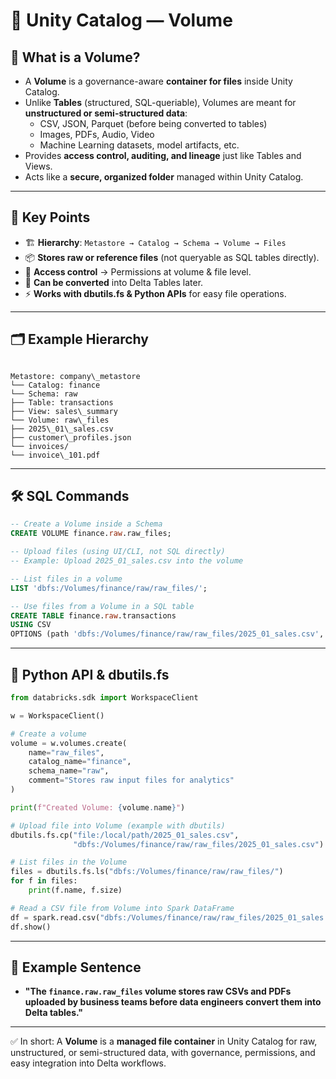 # 📂 Unity Catalog — **Volume**

## 🔹 What is a Volume?
- A **Volume** is a governance-aware **container for files** inside Unity Catalog.  
- Unlike **Tables** (structured, SQL-queriable), Volumes are meant for **unstructured or semi-structured data**:
  - CSV, JSON, Parquet (before being converted to tables)
  - Images, PDFs, Audio, Video
  - Machine Learning datasets, model artifacts, etc.  
- Provides **access control, auditing, and lineage** just like Tables and Views.  
- Acts like a **secure, organized folder** managed within Unity Catalog.

---

## 📌 Key Points
- 🏗️ **Hierarchy**: `Metastore → Catalog → Schema → Volume → Files`  
- 📦 **Stores raw or reference files** (not queryable as SQL tables directly).  
- 🔐 **Access control** → Permissions at volume & file level.  
- 🔄 **Can be converted** into Delta Tables later.  
- ⚡ **Works with dbutils.fs & Python APIs** for easy file operations.  

---

## 🗂️ Example Hierarchy
```

Metastore: company\_metastore
└── Catalog: finance
└── Schema: raw
├── Table: transactions
├── View: sales\_summary
└── Volume: raw\_files
├── 2025\_01\_sales.csv
├── customer\_profiles.json
└── invoices/
└── invoice\_101.pdf

````

---

## 🛠️ SQL Commands

```sql
-- Create a Volume inside a Schema
CREATE VOLUME finance.raw.raw_files;

-- Upload files (using UI/CLI, not SQL directly)
-- Example: Upload 2025_01_sales.csv into the volume

-- List files in a volume
LIST 'dbfs:/Volumes/finance/raw/raw_files/';

-- Use files from a Volume in a SQL table
CREATE TABLE finance.raw.transactions
USING CSV
OPTIONS (path 'dbfs:/Volumes/finance/raw/raw_files/2025_01_sales.csv', header "true");
````

---

## 🐍 Python API & dbutils.fs

```python
from databricks.sdk import WorkspaceClient

w = WorkspaceClient()

# Create a volume
volume = w.volumes.create(
    name="raw_files",
    catalog_name="finance",
    schema_name="raw",
    comment="Stores raw input files for analytics"
)

print(f"Created Volume: {volume.name}")

# Upload file into Volume (example with dbutils)
dbutils.fs.cp("file:/local/path/2025_01_sales.csv",
              "dbfs:/Volumes/finance/raw/raw_files/2025_01_sales.csv")

# List files in the Volume
files = dbutils.fs.ls("dbfs:/Volumes/finance/raw/raw_files/")
for f in files:
    print(f.name, f.size)

# Read a CSV file from Volume into Spark DataFrame
df = spark.read.csv("dbfs:/Volumes/finance/raw/raw_files/2025_01_sales.csv", header=True)
df.show()
```

---

## 🎯 Example Sentence

* **"The `finance.raw.raw_files` volume stores raw CSVs and PDFs uploaded by business teams before data engineers convert them into Delta tables."**

---

✅ In short: A **Volume** is a **managed file container** in Unity Catalog for raw, unstructured, or semi-structured data, with governance, permissions, and easy integration into Delta workflows.
